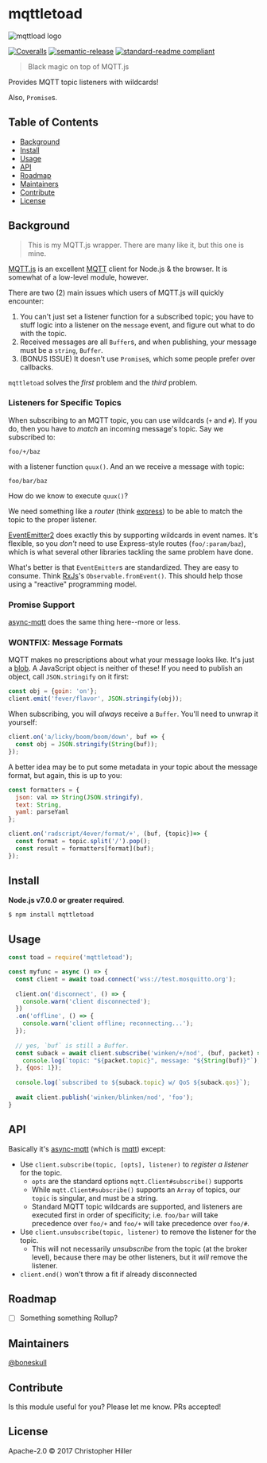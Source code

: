 # mqttletoad

![mqttload logo](https://cldup.com/n0IMRXCXZz.png)

[![Coveralls](https://img.shields.io/coveralls/boneskull/mqttletoad.svg?style=flat-square)](https://coveralls.io/github/boneskull/mqttletoad) [![semantic-release](https://img.shields.io/badge/%20%20%F0%9F%93%A6%F0%9F%9A%80-semantic--release-e10079.svg?style=flat-square)](https://github.com/semantic-release/semantic-release) [![standard-readme compliant](https://img.shields.io/badge/standard--readme-OK-green.svg?style=flat-square)](https://github.com/RichardLitt/standard-readme)

> Black magic on top of MQTT.js

Provides MQTT topic listeners with wildcards!

Also, `Promise`s.

## Table of Contents

- [Background](#background)
- [Install](#install)
- [Usage](#usage)
- [API](#api)
- [Roadmap](#roadmap)
- [Maintainers](#maintainers)
- [Contribute](#contribute)
- [License](#license)

## Background

> This is my MQTT.js wrapper.  There are many like it, but this one is mine.

[MQTT.js](https://npm.im/mqtt) is an excellent [MQTT](https://en.wikipedia.org/wiki/MQTT) client for Node.js & the browser.  It is somewhat of a low-level module, however.

There are two (2) main issues which users of MQTT.js will quickly encounter:

1.  You can't just set a listener function for a subscribed topic; you have to stuff logic into a listener on the `message` event, and figure out what to do with the topic.
2.  Received messages are all `Buffer`s, and when publishing, your message must be a `string`, `Buffer`.
3. (BONUS ISSUE) It doesn't use `Promise`s, which some people prefer over callbacks.

`mqttletoad` solves the *first* problem and the *third* problem.

### Listeners for Specific Topics

When subscribing to an MQTT topic, you can use wildcards (`+` and `#`).  If you do, then you have to *match* an incoming message's topic.  Say we subscribed to:

```
foo/+/baz
```

with a listener function `quux()`.  And an we receive a message with topic:

```
foo/bar/baz
```

How do we know to execute `quux()`?

We need something like a *router* (think [express](https://www.npmjs.com/package/express)) to be able to match the topic to the proper listener.

[EventEmitter2](https://npm.im/eventemitter2) does exactly this by supporting wildcards in event names.  It's flexible, so you *don't* need to use Express-style routes (`foo/:param/baz`), which is what several other libraries tackling the same problem have done.

What's better is that `EventEmitter`s are standardized.  They are easy to consume.  Think [RxJs](https://npm.im/rxjs)'s `Observable.fromEvent()`.  This should help those using a "reactive" programming model.

### Promise Support

[async-mqtt](https://npm.im/async-mqtt) does the same thing here--more or less.

### WONTFIX: Message Formats

MQTT makes no prescriptions about what your message looks like.  It's just a [blob](https://en.wikipedia.org/wiki/Binary_large_object).  A JavaScript object is neither of these!  If you need to publish an object, call `JSON.stringify` on it first:

```js
const obj = {goin: 'on'};
client.emit('fever/flavor', JSON.stringify(obj));
```

When subscribing, you will *always* receive a `Buffer`.  You'll need to unwrap it yourself:

```js
client.on('a/licky/boom/boom/down', buf => {
  const obj = JSON.stringify(String(buf));
});
``` 

A better idea may be to put some metadata in your topic about the message format, but again, this is up to you:

```js
const formatters = {
  json: val => String(JSON.stringify),
  text: String,
  yaml: parseYaml
};

client.on('radscript/4ever/format/+', (buf, {topic})=> {
  const format = topic.split('/').pop();
  const result = formatters[format](buf);
});
```

## Install

**Node.js v7.0.0 or greater required**.

```bash
$ npm install mqttletoad
```

## Usage

```js
const toad = require('mqttletoad');

const myfunc = async () => {
  const client = await toad.connect('wss://test.mosquitto.org');
  
  client.on('disconnect', () => {
    console.warn('client disconnected');
  })
  .on('offline', () => {
    console.warn('client offline; reconnecting...');
  });
  
  // yes, `buf` is still a Buffer.
  const suback = await client.subscribe('winken/+/nod', (buf, packet) => {
    console.log(`topic: "${packet.topic}", message: "${String(buf)}"`);
  }, {qos: 1});
  
  console.log(`subscribed to ${suback.topic} w/ QoS ${suback.qos}`);
  
  await client.publish('winken/blinken/nod', 'foo');
}
```

## API

Basically it's [async-mqtt](https://npm.im/async-mqtt) (which is [mqtt](https://npm.im/mqtt)) except:

- Use `client.subscribe(topic, [opts], listener)` to *register a listener* for the topic. 
  - `opts` are the standard options `mqtt.Client#subscribe()` supports
  - While `mqtt.Client#subscribe()` supports an `Array` of topics, our `topic` is singular, and must be a string.
  - Standard MQTT topic wildcards are supported, and listeners are executed first in order of specificity; i.e. `foo/bar` will take precedence over `foo/+` and `foo/+` will take precedence over `foo/#`.
- Use `client.unsubscribe(topic, listener)` to remove the listener for the topic.
  - This will not necessarily *unsubscribe* from the topic (at the broker level), because there may be other listeners, but it *will* remove the listener.
- `client.end()` won't throw a fit if already disconnected

## Roadmap

- [ ] Something something Rollup?
 
## Maintainers

[@boneskull](https://github.com/boneskull)

## Contribute

Is this module useful for you?  Please let me know.  PRs accepted!

## License

Apache-2.0 © 2017 Christopher Hiller
